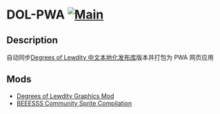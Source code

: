 # DOL-PWA [![Main](https://github.com/ParticleG/dol-pwa/actions/workflows/main.yml/badge.svg)](https://github.com/ParticleG/dol-pwa/actions/workflows/main.yml)

## Description

自动同步[Degrees of Lewdity 中文本地化发布库](https://github.com/Eltirosto/Degrees-of-Lewdity-Chinese-Localization)版本并打包为 PWA 网页应用

## Mods

- [Degrees of Lewdity Graphics Mod](https://gitgud.io/BEEESSS/degrees-of-lewdity-graphics-mod)
- [BEEESSS Community Sprite Compilation](https://gitgud.io/Kaervek/kaervek-beeesss-community-sprite-compilation)
